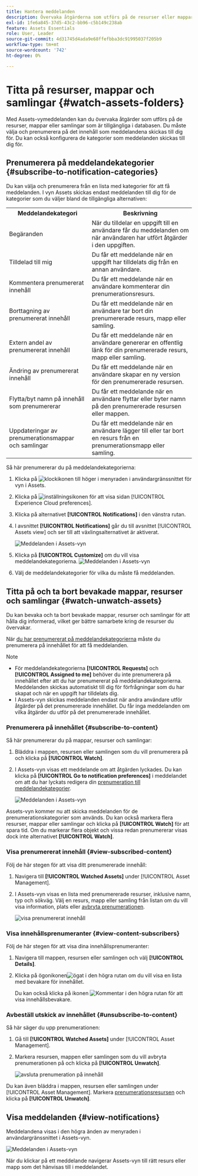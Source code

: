 ```yaml
---
title: Hantera meddelanden
description: Övervaka åtgärderna som utförs på de resurser eller mappar som är tillgängliga i databasen med hjälp av vymeddelanden i Assets.
exl-id: 1fe6a845-37d5-43c2-bb96-c5b149c238ab
feature: Assets Essentials
role: User, Leader
source-git-commit: 4d31745d4ada9e68ffefbba3dc91995037f205b9
workflow-type: tm+mt
source-wordcount: '742'
ht-degree: 0%

---
```


# Titta på resurser, mappar och samlingar {#watch-assets-folders}

Med Assets-vymeddelanden kan du övervaka åtgärder som utförs på de resurser, mappar eller samlingar som är tillgängliga i databasen. Du måste välja och prenumerera på det innehåll som meddelandena skickas till dig för. Du kan också konfigurera de kategorier som meddelanden skickas till dig för.

## Prenumerera på meddelandekategorier {#subscribe-to-notification-categories}

Du kan välja och prenumerera från en lista med kategorier för att få meddelanden. I vyn Assets skickas endast meddelanden till dig för de kategorier som du väljer bland de tillgängliga alternativen:

<table>
    <tbody>
     <tr>
      <th><strong>Meddelandekategori</strong></th>
      <th><strong>Beskrivning</strong></th>
     </tr>
     <tr>
      <td>Begäranden</td>
      <td>När du tilldelar en uppgift till en användare får du meddelanden om när användaren har utfört åtgärder i den uppgiften.</td>
     </tr>
     <tr>
      <td>Tilldelad till mig</td>
      <td>Du får ett meddelande när en uppgift har tilldelats dig från en annan användare.</td>
     </tr>
     <tr>
      <td>Kommentera prenumererat innehåll</td>
      <td>Du får ett meddelande när en användare kommenterar din prenumerationsresurs.</td>
     </tr>
     <tr>
      <td>Borttagning av prenumererat innehåll</td>
      <td>Du får ett meddelande när en användare tar bort din prenumererade resurs, mapp eller samling.</td>
     </tr>
     <tr>
      <td>Extern andel av prenumererat innehåll</td>
      <td>Du får ett meddelande när en användare genererar en offentlig länk för din prenumererade resurs, mapp eller samling.</td>
     </tr>
     <tr>
      <td>Ändring av prenumererat innehåll</td>
      <td>Du får ett meddelande när en användare skapar en ny version för den prenumererade resursen.</td>
     </tr>
     <tr>
      <td>Flytta/byt namn på innehåll som prenumererar</td>
      <td>Du får ett meddelande när en användare flyttar eller byter namn på den prenumererade resursen eller mappen.</td>
     </tr>
     <tr>
      <td>Uppdateringar av prenumerationsmappar och samlingar</td>
      <td>Du får ett meddelande när en användare lägger till eller tar bort en resurs från en prenumerationsmapp eller samling.</td>
     </tr>    
    </tbody>
   </table>

Så här prenumererar du på meddelandekategorierna:

1. Klicka på ![klockikonen](assets/bell-icon.svg) till höger i menyraden i användargränssnittet för vyn i Assets.

1. Klicka på ![inställningsikonen](assets/settings-icon.svg) för att visa sidan [!UICONTROL Experience Cloud preferences].

1. Klicka på alternativet **[!UICONTROL Notifications]** i den vänstra rutan.

1. I avsnittet **[!UICONTROL Notifications]** går du till avsnittet [!UICONTROL Assets view] och ser till att växlingsalternativet är aktiverat.

   ![Meddelanden i Assets-vyn](assets/enable-notifications.png)

1. Klicka på **[!UICONTROL Customize]** om du vill visa meddelandekategorierna.
   ![Meddelanden i Assets-vyn](assets/enable-notification-categories.png)

1. Välj de meddelandekategorier för vilka du måste få meddelanden.

## Titta på och ta bort bevakade mappar, resurser och samlingar {#watch-unwatch-assets}

Du kan bevaka och ta bort bevakade mappar, resurser och samlingar för att hålla dig informerad, vilket ger bättre samarbete kring de resurser du övervakar.

När [du har prenumererat på meddelandekategorierna](#subscribe-to-notification-categories) måste du prenumerera på innehållet för att få meddelanden.

>[!NOTE]
>
>* För meddelandekategorierna **[!UICONTROL Requests]** och **[!UICONTROL Assigned to me]** behöver du inte prenumerera på innehållet efter att du har prenumererat på meddelandekategorierna. Meddelanden skickas automatiskt till dig för förfrågningar som du har skapat och när en uppgift har tilldelats dig.
>* I Assets-vyn skickas meddelanden endast när andra användare utför åtgärder på det prenumererade innehållet. Du får inga meddelanden om vilka åtgärder du utför på det prenumererade innehållet.

### Prenumerera på innehållet {#subscribe-to-content}

Så här prenumererar du på mappar, resurser och samlingar:

1. Bläddra i mappen, resursen eller samlingen som du vill prenumerera på och klicka på **[!UICONTROL Watch]**.

1. I Assets-vyn visas ett meddelande om att åtgärden lyckades. Du kan klicka på **[!UICONTROL Go to notification preferences]** i meddelandet om att du har lyckats redigera din [prenumeration till meddelandekategorier](#subscribe-to-notification-categories).

   ![Meddelanden i Assets-vyn](assets/watch-assets.png)

Assets-vyn kommer nu att skicka meddelanden för de prenumerationskategorier som används. Du kan också markera flera resurser, mappar eller samlingar och klicka på **[!UICONTROL Watch]** för att spara tid. Om du markerar flera objekt och vissa redan prenumererar visas dock inte alternativet **[!UICONTROL Watch]**.

### Visa prenumererat innehåll {#view-subscribed-content}

Följ de här stegen för att visa ditt prenumererade innehåll:

1. Navigera till **[!UICONTROL Watched Assets]** under [!UICONTROL Asset Management].

1. I Assets-vyn visas en lista med prenumererade resurser, inklusive namn, typ och sökväg. Välj en resurs, mapp eller samling från listan om du vill visa information, plats eller [avbryta prenumerationen](#unsubscribe-to-content).

   ![visa prenumererat innehåll](assets/view-watched-assets.png)

### Visa innehållsprenumeranter {#view-content-subscribers}

Följ de här stegen för att visa dina innehållsprenumeranter:

1. Navigera till mappen, resursen eller samlingen och välj **[!UICONTROL Details]**.

1. Klicka på ögonikonen![ögat](assets/do-not-localize/eye-icon.png) i den högra rutan om du vill visa en lista med bevakare för innehållet.

   Du kan också klicka på ikonen ![Kommentar](assets/do-not-localize/comment-icon.svg) i den högra rutan för att visa innehållsbevakare.

### Avbeställ utskick av innehållet {#unsubscribe-to-content}

Så här säger du upp prenumerationen:

1. Gå till **[!UICONTROL Watched Assets]** under [!UICONTROL Asset Management].

1. Markera resursen, mappen eller samlingen som du vill avbryta prenumerationen på och klicka på **[!UICONTROL Unwatch]**.

   ![avsluta prenumeration på innehåll](assets/unsubscribe-assets.png)

Du kan även bläddra i mappen, resursen eller samlingen under [!UICONTROL Asset Management]. Markera [prenumerationsresursen](#subscribe-to-content) och klicka på **[!UICONTROL Unwatch]**.

## Visa meddelanden {#view-notifications}

Meddelandena visas i den högra änden av menyraden i användargränssnittet i Assets-vyn.

![Meddelanden i Assets-vyn](assets/notifications-assets-essentials.png)

När du klickar på ett meddelande navigerar Assets-vyn till rätt resurs eller mapp som det hänvisas till i meddelandet.
